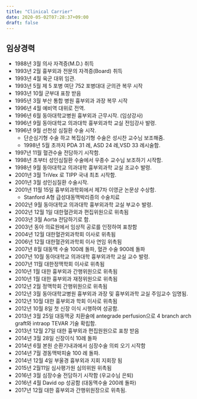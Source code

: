 ```yaml
---
title: "Clinical Carrier"
date: 2020-05-02T07:28:37+09:00
draft: false
---
```

## 임상경력
 - 1988년 3월 의사 자격증(M.D.) 취득
 - 1993년 2월 흉부외과 전문의 자격증(Board) 취득
 - 1993년 4월 육군 대위 임관.
 - 1993년 5월 제 5 포병 여단 752 포병대대 군의관 복무 시작
 - 1993년 10월 군부대 표창 받음
 - 1995년 3월 부산 통합 병원 흉부외과 과장 복무 시작
 - 1996년 4월 예비역 대위로 전역.
 - 1996년 6월 동아대학교병원 흉부외과 근무시작. (임상강사)
 - 1996년 9월 동아대학교 의과대학 흉부외과학 교실 전임강사 발령.
 - 1996년 9월 선천성 심질환 수술 시작.
   - 단순심기형 수술 하고 복집심기형 수술은 성시찬 교수님 보조해줌.
   - 1998년 5월 초까지 PDA 31 례, ASD 24 례,VSD 33 례시술함.
 - 1997년 11월 혈관수술 전담하기 시작함.
 - 1998년 초부터 성인심질환 수술에서 우종수 교수님 보조하기 시작함.
 - 1998년 9월 동아대학교 의과대학 흉부외과학 교실 조교수 발령.
 - 2001년 3월 TriVex 로 TIPP 국내 최초 시작함.
 - 2001년 3월 성인심질환 수술시작.
 - 2001년 11월 15일 흉부외과학회에서 제7차 이영균 논문상 수상함.
   - Stanford A형 급성대동맥박리증의 수술치료
 - 2002년 9월 동아대학교 의과대학 흉부외과학 교실 부교수 발령.
 - 2002년 12월 1일 대한혈관외과 편집위원으로 위촉됨
 - 2003년 3월 Aorta 전담하기로 함.
 - 2003년 동아 의료원에서 임상적 공로를 인정하여 표창함
 - 2004년 12월 대한혈관외과학회 이사로 위촉됨
 - 2006년 12월 대한혈관외과학회 이사 연임 위촉됨
 - 2007년 8월 대동맥 수술 100례 돌파, 혈관 수술 900례 돌파
 - 2007년 10월 동아대학교 의과대학 흉부외과학 교실 교수 발령.
 - 2007년 11월 대한정맥학회 이사로 위촉됨
 - 2010년 1월 대한 흉부외과 간행위원으로 위촉됨
 - 2010년 1월 대한 흉부외과 재정위원으로 위촉됨
 - 2012년 2월 정맥학회 간행위원으로 위촉됨
 - 2012년 3월 동아대학교병원 흉부외과 과장 및 흉부외과학 교실 주임교수 임명됨.
 - 2012년 10월 대한 흉부외과 학회 이사로 위촉됨
 - 2012년 10월 8일 첫 신장 이식 시행하여 성공함.
 - 2013년 3월 25일 대동맥궁 치환술에 antegrade perfusion으로 4 branch arch graft와 intraop TEVAR 기술 확립함.
 - 2013년 12월 27일 대한 흉부외과 편집원원으로 표창 받음
 - 2014년 3월 28일 신장이식 10례 돌파
 - 2014년 6월 본원 순환기내과에서 심장수술 의뢰 오기 시작함
 - 2014년 7월 경동맥박피술 100 례 돌파.
 - 2014년 12월 4일 부울경 흉부외과 지회 지회장 됨
 - 2015년 2월11일 심사평가원 심의위원 위촉됨
 - 2016년 3월 심장수술 전담하기 시작함 (우교수님 은퇴)
 - 2016년 4월 David op 성공함 (대동맥수술 200례 돌파)
 - 2017년 12월 대한 흉부외과 간행위원장으로 위촉됨. 
